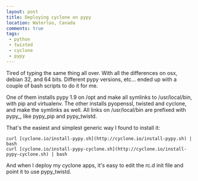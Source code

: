 ```yaml
---
layout: post
title: Deploying cyclone on pypy
location: Waterloo, Canada
comments: true
tags:
 - python
 - twisted
 - cyclone
 - pypy
---
```


Tired of typing the same thing all over. With all the differences on osx,
debian 32, and 64 bits. Different pypy versions, etc... ended up with a couple
of bash scripts to do it for me.

One of them installs pypy 1.9 on /opt and make all symlinks to
/usr/local/bin, with pip and virtualenv. The other installs pyopenssl,
twisted and cyclone, and make the symlinks as well. All links on
/usr/local/bin are prefixed with pypy_, like pypy_pip and pypy_twistd.

That's the easiest and simplest generic way I found to install it:

    curl [cyclone.io/install-pypy.sh](http://cyclone.io/install-pypy.sh) | bash
    curl [cyclone.io/install-pypy-cyclone.sh](http://cyclone.io/install-pypy-cyclone.sh) | bash

And when I deploy my cyclone apps, it's easy to edit the rc.d init file and
point it to use pypy_twistd.

